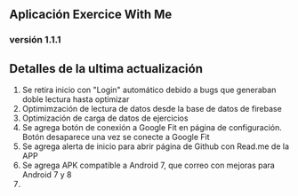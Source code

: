 <article>
        <h1>Aplicación Exercice With Me</h1>
        <!--img src="./src/assets/imgs/logo-kaplan.png" alt="100px"-->
        <h3>versión 1.1.1</h3>
        <h2>Detalles de la ultima actualización</h2>
        <ol>
            <li><a>Se retira inicio con "Login" automático debido a bugs que generaban doble lectura hasta optimizar</a></li>
            <li><a>Optimimzación de lectura de datos desde la base de datos de firebase</a></li>
            <li><a>Optimización de carga de datos de ejercicios</a></li>
            <li><a>Se agrega botón de conexión a Google Fit en página de configuración. Botón desaparece una vez se conecte a Google Fit</a></li>
            <li><a>Se agrega alerta de inicio para abrir página de Github con Read.me de la APP</a></li>
            <li><a>Se agrega APK compatible a Android 7, que correo con mejoras para Android 7 y 8<li>
        </ol>
</article>